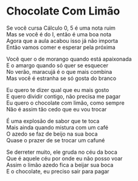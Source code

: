 <!-- Chocolate Com Limão :: 2023-05-14 03:42:06 -->

# Chocolate Com Limão

Se você cursa Cálculo 0, 5 é uma nota ruim  
Mas se você é do I, então é uma boa nota  
Agora que a aula acabou isso já não importa  
Então vamos comer e esperar pela próxima  

Você quer o de morango quando está apaixonada  
E o amargo quando só quer se esquecer  
No verão, maracujá é o que mais combina  
Mas você é estranha se só gosta do branco  

Eu quero te dizer qual que eu mais gosto  
E quero dividir contigo, não precisa me pagar  
Eu quero o chocolate com limão, como sempre  
Não é assim tão cedo que eu vou trocar  

É uma explosão de sabor que te toca  
Mais ainda quando mistura com um café  
O azedo se faz de beijo na sua boca  
Quase o prazer de se trocar um cafuné  

Se derreter muito, ele gruda no céu da boca  
Que é aquele céu por onde eu não posso voar  
Assim o limão azedo fica a beijar sua boca  
E o chocolate, eu preciso sair para pagar  
